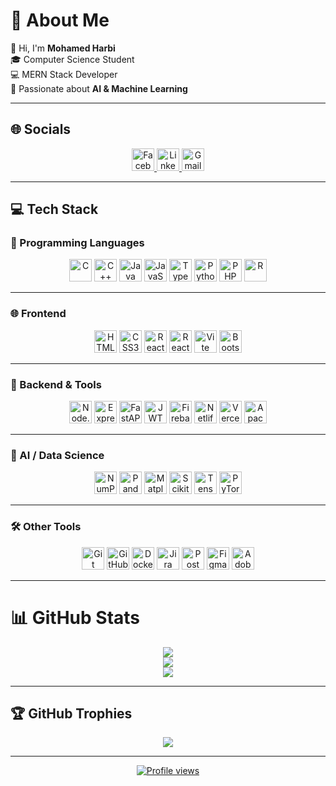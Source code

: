 # 💫 About Me
👋 Hi, I'm **Mohamed Harbi**  
🎓 Computer Science Student  
💻 MERN Stack Developer  
🤖 Passionate about **AI & Machine Learning**

---

## 🌐 Socials
<p align="center">
  <a href="https://www.facebook.com/mohamed.harbi.371662/">
    <img src="https://cdn.simpleicons.org/facebook/1877F2" width="36" height="36" alt="Facebook"/>
  </a>
  <a href="https://www.linkedin.com/in/mohamed-harbi-4385471ab">
    <img src="https://cdn.simpleicons.org/linkedin/0A66C2" width="36" height="36" alt="LinkedIn"/>
  </a>
  <a href="mailto:hrbim756@gmail.com">
    <img src="https://cdn.simpleicons.org/gmail/EA4335" width="36" height="36" alt="Gmail"/>
  </a>
</p>

---

## 💻 Tech Stack

### 🧠 Programming Languages
<p align="center">
  <img src="https://cdn.simpleicons.org/c/00599C" width="36" height="36" alt="C"/>
  <img src="https://cdn.simpleicons.org/cplusplus/00599C" width="36" height="36" alt="C++"/>
  <img src="https://cdn.simpleicons.org/java/F80000" width="36" height="36" alt="Java"/>
  <img src="https://cdn.simpleicons.org/javascript/F7DF1E" width="36" height="36" alt="JavaScript"/>
  <img src="https://cdn.simpleicons.org/typescript/3178C6" width="36" height="36" alt="TypeScript"/>
  <img src="https://cdn.simpleicons.org/python/3776AB" width="36" height="36" alt="Python"/>
  <img src="https://cdn.simpleicons.org/php/777BB4" width="36" height="36" alt="PHP"/>
  <img src="https://cdn.simpleicons.org/r/276DC3" width="36" height="36" alt="R"/>
</p>

---

### 🌐 Frontend
<p align="center">
  <img src="https://cdn.simpleicons.org/html5/E34F26" width="36" height="36" alt="HTML5"/>
  <img src="https://cdn.simpleicons.org/css3/1572B6" width="36" height="36" alt="CSS3"/>
  <img src="https://cdn.simpleicons.org/react/61DAFB" width="36" height="36" alt="React"/>
  <img src="https://cdn.simpleicons.org/react/61DAFB" width="36" height="36" alt="React Native"/>
  <img src="https://cdn.simpleicons.org/vite/646CFF" width="36" height="36" alt="Vite"/>
  <img src="https://cdn.simpleicons.org/bootstrap/7952B3" width="36" height="36" alt="Bootstrap"/>
</p>

---

### 🧰 Backend & Tools
<p align="center">
  <img src="https://cdn.simpleicons.org/node.js/339933" width="36" height="36" alt="Node.js"/>
  <img src="https://cdn.simpleicons.org/express/FFFFFF" width="36" height="36" alt="Express.js"/>
  <img src="https://cdn.simpleicons.org/fastapi/009688" width="36" height="36" alt="FastAPI"/>
  <img src="https://cdn.simpleicons.org/jsonwebtokens/000000" width="36" height="36" alt="JWT"/>
  <img src="https://cdn.simpleicons.org/firebase/FFCA28" width="36" height="36" alt="Firebase"/>
  <img src="https://cdn.simpleicons.org/netlify/00C7B7" width="36" height="36" alt="Netlify"/>
  <img src="https://cdn.simpleicons.org/vercel/FFFFFF" width="36" height="36" alt="Vercel"/>
  <img src="https://cdn.simpleicons.org/apache/D22128" width="36" height="36" alt="Apache"/>
</p>

---

### 🧠 AI / Data Science
<p align="center">
  <img src="https://cdn.simpleicons.org/numpy/4DABCF" width="36" height="36" alt="NumPy"/>
  <img src="https://cdn.simpleicons.org/pandas/FFCA00" width="36" height="36" alt="Pandas"/>
  <img src="https://cdn.simpleicons.org/matplotlib/11557C" width="36" height="36" alt="Matplotlib"/>
  <img src="https://cdn.simpleicons.org/scikitlearn/F7931E" width="36" height="36" alt="Scikit-Learn"/>
  <img src="https://cdn.simpleicons.org/tensorflow/FF6F00" width="36" height="36" alt="TensorFlow"/>
  <img src="https://cdn.simpleicons.org/pytorch/EE4C2C" width="36" height="36" alt="PyTorch"/>
</p>

---

### 🛠 Other Tools
<p align="center">
  <img src="https://cdn.simpleicons.org/git/F05032" width="36" height="36" alt="Git"/>
  <img src="https://cdn.simpleicons.org/github/FFFFFF" width="36" height="36" alt="GitHub"/>
  <img src="https://cdn.simpleicons.org/docker/2496ED" width="36" height="36" alt="Docker"/>
  <img src="https://cdn.simpleicons.org/jira/0052CC" width="36" height="36" alt="Jira"/>
  <img src="https://cdn.simpleicons.org/postman/FF6C37" width="36" height="36" alt="Postman"/>
  <img src="https://cdn.simpleicons.org/figma/F24E1E" width="36" height="36" alt="Figma"/>
  <img src="https://cdn.simpleicons.org/adobexd/FF61F6" width="36" height="36" alt="Adobe XD"/>
</p>

---

# 📊 GitHub Stats
<p align="center">
  <img src="https://github-readme-stats.vercel.app/api?username=Mharbi187&theme=tokyonight&hide_border=false&include_all_commits=true&count_private=true" />
  <br/>
  <img src="https://streak-stats.demolab.com/?user=Mharbi187&theme=tokyonight&hide_border=false" />
  <br/>
  <img src="https://github-readme-stats.vercel.app/api/top-langs/?username=Mharbi187&theme=tokyonight&hide_border=false&layout=compact" />
</p>

---

## 🏆 GitHub Trophies
<p align="center">
  <img src="https://github-profile-trophy.vercel.app/?username=Mharbi187&theme=tokyonight&no-frame=false&no-bg=true&margin-w=4" />
</p>

---

<p align="center">
  <a href="https://visitcount.itsvg.in">
    <img src="https://visitcount.itsvg.in/api?id=Mharbi187&icon=0&color=12" alt="Profile views"/>
  </a>
</p>
